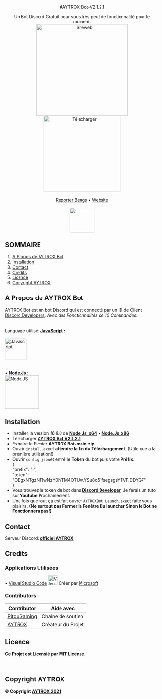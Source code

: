 <!-- Copyright © AYTROX 2021 -->

<p align="center"> #AYTROX-Bot-V2.1.2.1

<!-- PROJECT LOGO -->
<br />
<p align="center">
  <p align="center">
    Un Bot Discord Gratuit pour vous très peut de fonctionnalité pour le moment.
	<br />
	  <a href="https://aytrox.wixsite.com/website" target="_blank" title="Logo OFFICIEL de AYTROX">
	<img 	alt="Siteweb"
		src="https://i.imgur.com/a8WOqHV.png"
		width="300"
		height="300"
    </a>
	  <br />
		  <a href="https://github.com/AYTROX-OFFICIEL/AYTROX-Bot/releases/latest" title="Télécharger">
    <img  alt="Télécharger"
	  src="https://img.shields.io/badge/Downloads-Derni%C3%A8re%20version%3A%20V2.1.2.1-orange"
	  width="250">
		  </a>
    <br />
    <br />
    <a href="https://discord.gg/gzqgGrUSDH">Reporter Beugs</a>
    •
    <a href="https://aytrox.wixsite.com/website">Website</a>
    <br />
    <br />
      <a href="https://dsc.gg/AYTROX" title="Discord">
		  <img src="https://i.imgur.com/NzWJsgU.png"
		       href="https://dsc.gg/AYTROX"
		       width="80">
		  </a>
  </p>
</p>



<!-- SOMMAIRE -->
## SOMMAIRE

<ol>
    <li><a href="#a-propos-de-aytrox-bot">A Propos de AYTROX Bot</a></li>
    <li><a href="#installation">Installation</a></li>
    <li><a href="#contact">Contact</a></li>
    <li><a href="#credits">Credits</a></li>
    <li><a href="#licence">Licence</a></li>
    <li><a href="#copyright-aytrox">Copyright AYTROX</a></li>
</ol>



<!-- A Propos de AYTROX Bot -->
## A Propos de AYTROX Bot

AYTROX Bot est un bot Discord qui est connecté par un ID de Client [Discord.Developers](https://discord.com/developers/applications). _Avec des Fonctionnalités de 10 Commandes._<br>
<br><br>
Language utilisé: **[JavaScript](https://developer.mozilla.org/fr/docs/Web/JavaScript) :**
        <br/>
	</br>
	<img src="https://i.imgur.com/cbpCqLw.png" width="70" height="70" title="Javascript">
	<br/>
	</br>
	<br>
	• **[Node.Js](https://nodejs.org/fr/about/) :**<br/>
	<img src="https://nodejs.org/static/images/logos/nodejs-new-pantone-black.svg" width="110" height="110" title="Node.JS">



<!-- INSTALLATION -->
## Installation

- Installer la version _16.8.0_ de **[Node.Js_x64](https://nodejs.org/download/release/v16.8.0/node-v16.8.0-x64.msi)** • **[Node.Js_x86](https://nodejs.org/download/release/v16.8.0/node-v16.8.0-x86.msi)**
- Télécharger **[AYTROX Bot V2.1.2.1](https://github.com/AYTROX-OFFICIEL/AYTROX-Bot/archive/refs/heads/main.zip)**.
- Extraire le Fichier **AYTROX Bot-main.zip**.
- Ouvrir `install.exe`et **attendre la fin du Téléchargement**. (Utile que a la première utilisation!)
- Ouvrir `config.json`et entré le **Token** du bot puis votre **Préfix**.<br/>
   {<br/>
    "prefix": "!",<br/>
    "token": "ODgxNTgzNTIwNzY0NTM4OTUw.YSu8o51fsegsgsYTVF.DDYG7"<br/>
   }
- Vous trouvez le token du bot dans **[Discord Developer](https://discord.com/developers/applications)**. Je ferais un tuto sur **Youtube** Prochainement.
- Une fois que tout ça est fait ouvrer `AYTROXBot.Launch.exe`et faite vous plaisirs. **(Ne surtout pas Fermer la Fenêtre Du launcher Sinon le Bot ne Fonctionnera pas!)**



<!-- CONTACT -->
## Contact


Serveur Discord: **[officiel AYTROX](https://dsc.gg/AYTROX)**


<!-- CREDITS -->
## Credits

### Applications Utilisées
• [Visual Studio Code](https://code.visualstudio.com/) <img src="https://upload.wikimedia.org/wikipedia/commons/thumb/9/9a/Visual_Studio_Code_1.35_icon.svg/1200px-Visual_Studio_Code_1.35_icon.svg.png" width="30" title="Visual Studio Code"> Créer par [Microsoft](https://github.com/microsoft) <br>

### Contributors

| Contributor | Aidé avec |
| ----------- | --------- |
| [PitouGaming](https://www.youtube.com/channel/UCH97qiXvxU75rLAj27pRWfA)  |  Chaine de soutien |
| [AYTROX](https://www.youtube.com/c/AYTROX)  | Créateur du Projet |



<!-- LICENSE -->
## Licence

**Ce Projet est Licensié par MIT License.**
<br>
<br>
<br>
<!-- Copyright AYTROX -->
## Copyright AYTROX

**© Copyright [AYTROX 2021](https://aytrox.wixsite.com/website)**
